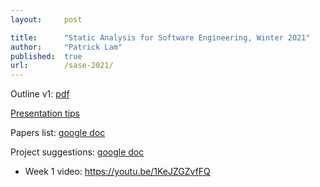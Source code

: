 ```yaml
---
layout:     post

title:      "Static Analysis for Software Engineering, Winter 2021"
author:     "Patrick Lam"
published:  true
url:        /sase-2021/
---
```


Outline v1: <a href="/sase-2021-outline.pdf">pdf</a>

[Presentation tips](/post/20210114-presentation-tips/)

Papers list: [google doc](https://docs.google.com/document/d/1TAjVRQFkx99je-IUAXSP1TO_oUGp3HXKxeLg1bLYh0E/edit#)

Project suggestions: [google doc](https://docs.google.com/document/d/180-mgc3etEM_1Efb9IoEh-ERtR7-dEmf5gr6lCELnIc/edit#)

* Week 1 video: https://youtu.be/1KeJZGZvfFQ
